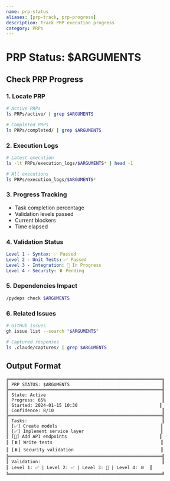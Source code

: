 ```yaml
---
name: prp-status
aliases: [prp-track, prp-progress]
description: Track PRP execution progress
category: PRPs
---
```


# PRP Status: $ARGUMENTS

## Check PRP Progress

### 1. Locate PRP
```bash
# Active PRPs
ls PRPs/active/ | grep $ARGUMENTS

# Completed PRPs
ls PRPs/completed/ | grep $ARGUMENTS
```

### 2. Execution Logs
```bash
# Latest execution
ls -lt PRPs/execution_logs/$ARGUMENTS* | head -1

# All executions
ls PRPs/execution_logs/$ARGUMENTS*
```

### 3. Progress Tracking
- Task completion percentage
- Validation levels passed
- Current blockers
- Time elapsed

### 4. Validation Status
```yaml
Level 1 - Syntax: ✅ Passed
Level 2 - Unit Tests: ✅ Passed
Level 3 - Integration: 🔄 In Progress
Level 4 - Security: ⏸️ Pending
```

### 5. Dependencies Impact
```bash
/pydeps check $ARGUMENTS
```

### 6. Related Issues
```bash
# GitHub issues
gh issue list --search "$ARGUMENTS"

# Captured responses
ls .claude/captures/ | grep $ARGUMENTS
```

## Output Format
```
╔══════════════════════════════════════════════════════════╗
║ PRP STATUS: $ARGUMENTS                                   ║
╠══════════════════════════════════════════════════════════╣
║ State: Active                                            ║
║ Progress: 65%                                            ║
║ Started: 2024-01-15 10:30                               ║
║ Confidence: 8/10                                         ║
╠══════════════════════════════════════════════════════════╣
║ Tasks:                                                   ║
║ [✅] Create models                                       ║
║ [✅] Implement service layer                             ║
║ [🔄] Add API endpoints                                   ║
║ [⏸️] Write tests                                         ║
║ [⏸️] Security validation                                 ║
╠══════════════════════════════════════════════════════════╣
║ Validation:                                              ║
║ Level 1: ✅ | Level 2: ✅ | Level 3: 🔄 | Level 4: ⏸️  ║
╚══════════════════════════════════════════════════════════╝
```
